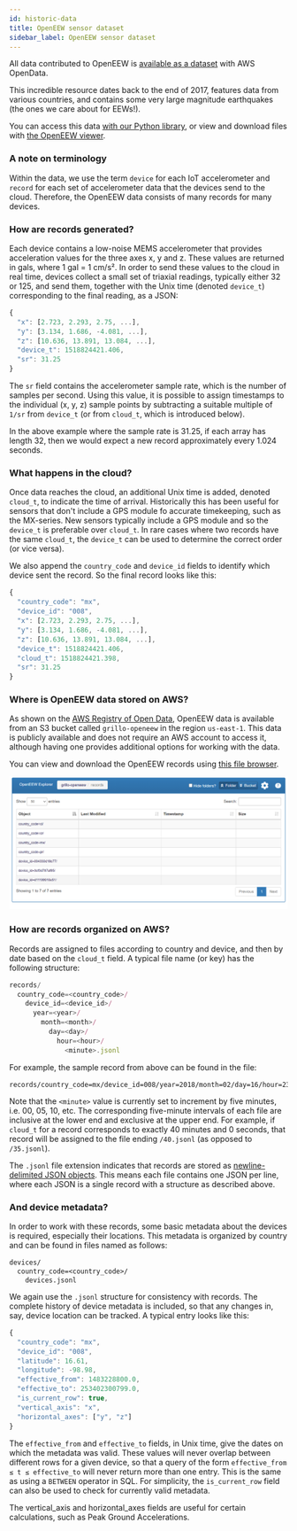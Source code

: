 ```yaml
---
id: historic-data
title: OpenEEW sensor dataset
sidebar_label: OpenEEW sensor dataset
---
```


All data contributed to OpenEEW is [available as a dataset](https://registry.opendata.aws/grillo-openeew/) with AWS OpenData.

This incredible resource dates back to the end of 2017, features data from various countries, and contains some very large magnitude earthquakes (the ones we care about for EEWs!).

You can access this data [with our Python library](/docs/analyze-historic), or view and download files with [the OpenEEW viewer](https://s3.amazonaws.com/grillo-openeew/index.html).

### A note on terminology

Within the data, we use the term `device` for each IoT accelerometer and `record` for each set of accelerometer data that the devices send to the cloud. Therefore, the OpenEEW data consists of many records for many devices.

### How are records generated?

Each device contains a low-noise MEMS accelerometer that provides acceleration values for the three axes x, y and z. These values are returned in gals, where 1 gal = 1 cm/s². In order to send these values to the cloud in real time, devices collect a small set of triaxial readings, typically either 32 or 125, and send them, together with the Unix time (denoted `device_t`) corresponding to the final reading, as a JSON:

```javascript
{
  "x": [2.723, 2.293, 2.75, ...],
  "y": [3.134, 1.686, -4.081, ...],
  "z": [10.636, 13.891, 13.084, ...],
  "device_t": 1518824421.406,
  "sr": 31.25
}
```

The `sr` field contains the accelerometer sample rate, which is the number of samples per second. Using this value, it is possible to assign timestamps to the individual (x, y, z) sample points by subtracting a suitable multiple of `1/sr` from `device_t` (or from `cloud_t`, which is introduced below).

In the above example where the sample rate is 31.25, if each array has length 32, then we would expect a new record approximately every 1.024 seconds.

### What happens in the cloud?

Once data reaches the cloud, an additional Unix time is added, denoted `cloud_t`, to indicate the time of arrival. Historically this has been useful for sensors that don't include a GPS module fo accurate timekeeping, such as the MX-series. New sensors typically include a GPS module and so the `device_t` is preferable over `cloud_t`. In rare cases where two records have the same `cloud_t`, the `device_t` can be used to determine the correct order (or vice versa).

We also append the `country_code` and `device_id` fields to identify which device sent the record. So the final record looks like this:

```javascript
{
  "country_code": "mx",
  "device_id": "008",
  "x": [2.723, 2.293, 2.75, ...],
  "y": [3.134, 1.686, -4.081, ...],
  "z": [10.636, 13.891, 13.084, ...],
  "device_t": 1518824421.406,
  "cloud_t": 1518824421.398,
  "sr": 31.25
}
```

### Where is OpenEEW data stored on AWS?

As shown on the [AWS Registry of Open Data](https://registry.opendata.aws/grillo-openeew/), OpenEEW data is available from an S3 bucket called `grillo-openeew` in the region `us-east-1`. This data is publicly available and does not require an AWS account to access it, although having one provides additional options for working with the data.

You can view and download the OpenEEW records using [this file browser](https://s3.amazonaws.com/grillo-openeew/index.html).

![s3-browser](/docs/openeew-s3-browser.PNG)

### How are records organized on AWS?

Records are assigned to files according to country and device, and then by date based on the `cloud_t` field. A typical file name (or key) has the following structure:

```javascript
records/
  country_code=<country_code>/
    device_id=<device_id>/
      year=<year>/
        month=<month>/
          day=<day>/
            hour=<hour>/
              <minute>.jsonl
```

For example, the sample record from above can be found in the file:

```
records/country_code=mx/device_id=008/year=2018/month=02/day=16/hour=23/40.jsonl
```

Note that the `<minute>` value is currently set to increment by five minutes, i.e. 00, 05, 10, etc. The corresponding five-minute intervals of each file are inclusive at the lower end and exclusive at the upper end. For example, if `cloud_t` for a record corresponds to exactly 40 minutes and 0 seconds, that record will be assigned to the file ending `/40.jsonl` (as opposed to `/35.jsonl`).

The `.jsonl` file extension indicates that records are stored as [newline-delimited JSON objects](http://jsonlines.org/). This means each file contains one JSON per line, where each JSON is a single record with a structure as described above.

### And device metadata?

In order to work with these records, some basic metadata about the devices is required, especially their locations. This metadata is organized by country and can be found in files named as follows:

```
devices/
  country_code=<country_code>/
    devices.jsonl
```

We again use the `.jsonl` structure for consistency with records.
The complete history of device metadata is included, so that any changes in, say, device location can be tracked. A typical entry looks like this:

```javascript
{
  "country_code": "mx",
  "device_id": "008",
  "latitude": 16.61,
  "longitude": -98.98,
  "effective_from": 1483228800.0,
  "effective_to": 253402300799.0,
  "is_current_row": true,
  "vertical_axis": "x",
  "horizontal_axes": ["y", "z"]
}
```

The `effective_from` and `effective_to` fields, in Unix time, give the dates on which the metadata was valid. These values will never overlap between different rows for a given device, so that a query of the form `effective_from ≤ t ≤ effective_to` will never return more than one entry. This is the same as using a `BETWEEN` operator in SQL. For simplicity, the `is_current_row` field can also be used to check for currently valid metadata.

The vertical_axis and horizontal_axes fields are useful for certain calculations, such as Peak Ground Accelerations.
